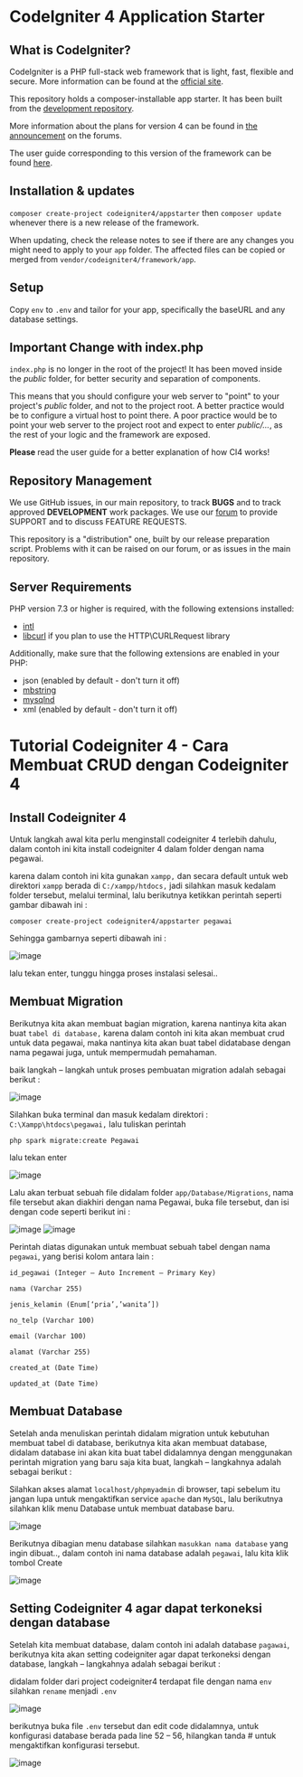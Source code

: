 # CodeIgniter 4 Application Starter

## What is CodeIgniter?

CodeIgniter is a PHP full-stack web framework that is light, fast, flexible and secure.
More information can be found at the [official site](http://codeigniter.com).

This repository holds a composer-installable app starter.
It has been built from the
[development repository](https://github.com/codeigniter4/CodeIgniter4).

More information about the plans for version 4 can be found in [the announcement](http://forum.codeigniter.com/thread-62615.html) on the forums.

The user guide corresponding to this version of the framework can be found
[here](https://codeigniter4.github.io/userguide/).

## Installation & updates

`composer create-project codeigniter4/appstarter` then `composer update` whenever
there is a new release of the framework.

When updating, check the release notes to see if there are any changes you might need to apply
to your `app` folder. The affected files can be copied or merged from
`vendor/codeigniter4/framework/app`.

## Setup

Copy `env` to `.env` and tailor for your app, specifically the baseURL
and any database settings.

## Important Change with index.php

`index.php` is no longer in the root of the project! It has been moved inside the *public* folder,
for better security and separation of components.

This means that you should configure your web server to "point" to your project's *public* folder, and
not to the project root. A better practice would be to configure a virtual host to point there. A poor practice would be to point your web server to the project root and expect to enter *public/...*, as the rest of your logic and the
framework are exposed.

**Please** read the user guide for a better explanation of how CI4 works!

## Repository Management

We use GitHub issues, in our main repository, to track **BUGS** and to track approved **DEVELOPMENT** work packages.
We use our [forum](http://forum.codeigniter.com) to provide SUPPORT and to discuss
FEATURE REQUESTS.

This repository is a "distribution" one, built by our release preparation script.
Problems with it can be raised on our forum, or as issues in the main repository.

## Server Requirements

PHP version 7.3 or higher is required, with the following extensions installed:

- [intl](http://php.net/manual/en/intl.requirements.php)
- [libcurl](http://php.net/manual/en/curl.requirements.php) if you plan to use the HTTP\CURLRequest library

Additionally, make sure that the following extensions are enabled in your PHP:

- json (enabled by default - don't turn it off)
- [mbstring](http://php.net/manual/en/mbstring.installation.php)
- [mysqlnd](http://php.net/manual/en/mysqlnd.install.php)
- xml (enabled by default - don't turn it off)

# Tutorial Codeigniter 4 - Cara Membuat CRUD dengan Codeigniter 4

## Install Codeigniter 4
Untuk langkah awal kita perlu menginstall codeigniter 4 terlebih dahulu, dalam contoh ini kita install codeigniter 4 dalam folder dengan nama pegawai.

karena dalam contoh ini kita gunakan `xampp,` dan secara default untuk web direktori `xampp` berada di `C:/xampp/htdocs,` jadi silahkan masuk kedalam folder tersebut, melalui terminal, lalu berikutnya ketikkan perintah seperti gambar dibawah ini :

`composer create-project codeigniter4/appstarter pegawai`

Sehingga gambarnya seperti dibawah ini :

![image](https://user-images.githubusercontent.com/92959023/152554136-7b109e36-9305-43a9-89ac-818adb021a21.png)

lalu tekan enter, tunggu hingga proses instalasi selesai.. 

## Membuat Migration

Berikutnya kita akan membuat bagian migration, karena nantinya kita akan buat `tabel di database,` karena dalam contoh ini kita akan membuat crud untuk data pegawai, maka nantinya kita akan buat tabel didatabase dengan nama pegawai juga, untuk mempermudah pemahaman.

baik langkah – langkah untuk proses pembuatan migration adalah sebagai berikut :

![image](https://user-images.githubusercontent.com/92959023/152555102-7894c0b7-814e-4d69-b5e7-db218b7b6ebc.png)

Silahkan buka terminal dan masuk kedalam direktori : `C:\Xampp\htdocs\pegawai,` lalu tuliskan perintah

`php spark migrate:create Pegawai`

lalu tekan enter

![image](https://user-images.githubusercontent.com/92959023/152555541-fdae61fa-7fa5-48c7-b9e9-a937546a827a.png)

Lalu akan terbuat sebuah file didalam folder `app/Database/Migrations`, nama file tersebut akan diakhiri
dengan nama Pegawai, buka file tersebut, dan isi dengan code seperti berikut ini :

![image](https://user-images.githubusercontent.com/92959023/152558971-714f5f33-4eb4-4a8b-8442-a2a8ddb01c86.png)
![image](https://user-images.githubusercontent.com/92959023/152559087-fdb5efd1-b22b-4b26-9ba2-e9a4b0b5854e.png)

Perintah diatas digunakan untuk membuat sebuah tabel dengan nama `pegawai`, yang berisi kolom antara lain :

`id_pegawai (Integer – Auto Increment – Primary Key)`

`nama (Varchar 255)`

`jenis_kelamin (Enum[‘pria’,’wanita’])`

`no_telp (Varchar 100)`

`email (Varchar 100)`

`alamat (Varchar 255)`

`created_at (Date Time)`

`updated_at (Date Time)`

## Membuat Database

Setelah anda menuliskan perintah didalam migration untuk kebutuhan membuat tabel di database, berikutnya kita akan membuat database, didalam database ini akan kita buat tabel didalamnya dengan menggunakan perintah migration yang baru saja kita buat, langkah – langkahnya adalah sebagai berikut :

Silahkan akses alamat `localhost/phpmyadmin` di browser, tapi sebelum itu jangan lupa untuk mengaktifkan service `apache` dan `MySQL`, lalu berikutnya silahkan klik menu Database untuk membuat database baru.

![image](https://user-images.githubusercontent.com/92959023/152560174-a0a53097-127b-43d1-bf46-52a0737e9c7f.png)

Berikutnya dibagian menu database silahkan `masukkan nama database` yang ingin dibuat.., dalam contoh
ini nama database adalah `pegawai`, lalu kita klik tombol Create

![image](https://user-images.githubusercontent.com/92959023/152560484-1908a381-359d-4dd7-a028-9a355759b47a.png)

## Setting Codeigniter 4 agar dapat terkoneksi dengan database


Setelah kita membuat database, dalam contoh ini adalah database `pagawai`, berikutnya kita akan setting
codeigniter agar dapat terkoneksi dengan database, langkah – langkahnya adalah sebagai berikut :

didalam folder dari project codeigniter4 terdapat file dengan nama `env` silahkan `rename` menjadi `.env`

![image](https://user-images.githubusercontent.com/92959023/152561304-3e1632dd-9bd8-4912-96b5-9616df32b787.png)

berikutnya buka file `.env` tersebut dan edit code didalamnya, untuk konfigurasi database berada pada line 52
– 56, hilangkan tanda # untuk mengaktifkan konfigurasi tersebut.

![image](https://user-images.githubusercontent.com/92959023/152561770-02c1e53a-65eb-432c-9621-59a551831f2f.png)

